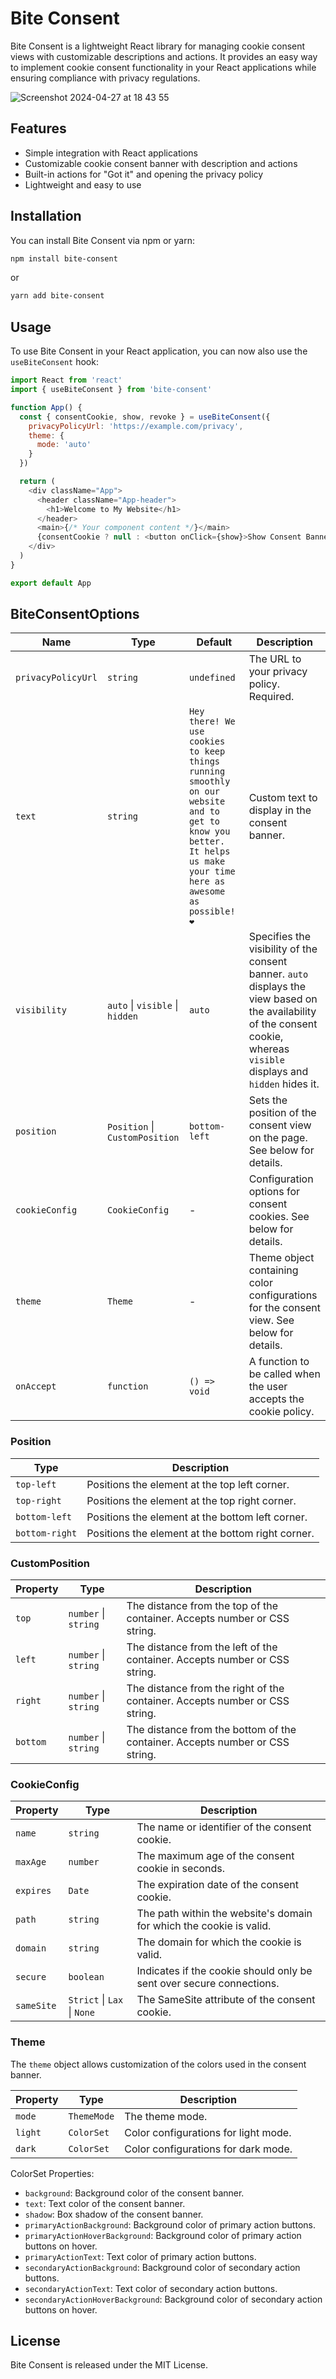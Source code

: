 # Bite Consent

Bite Consent is a lightweight React library for managing cookie consent views with customizable descriptions and actions. It provides an easy way to implement cookie consent functionality in your React applications while ensuring compliance with privacy regulations.

![Screenshot 2024-04-27 at 18 43 55](https://github.com/Seishin/bite-consent/assets/324076/a4df7470-86b4-49a8-89be-73549c410695)

## Features

- Simple integration with React applications
- Customizable cookie consent banner with description and actions
- Built-in actions for "Got it" and opening the privacy policy
- Lightweight and easy to use

## Installation

You can install Bite Consent via npm or yarn:

```bash
npm install bite-consent
```

or

```bash
yarn add bite-consent
```

## Usage

To use Bite Consent in your React application, you can now also use the `useBiteConsent` hook:

```js
import React from 'react'
import { useBiteConsent } from 'bite-consent'

function App() {
  const { consentCookie, show, revoke } = useBiteConsent({
    privacyPolicyUrl: 'https://example.com/privacy',
    theme: {
      mode: 'auto'
    }
  })

  return (
    <div className="App">
      <header className="App-header">
        <h1>Welcome to My Website</h1>
      </header>
      <main>{/* Your component content */}</main>
      {consentCookie ? null : <button onClick={show}>Show Consent Banner</button>}
    </div>
  )
}

export default App
```

## BiteConsentOptions

| Name               | Type                            | Default                                                                                                                                                              | Description                                                                                                                                                                 |
| ------------------ | ------------------------------- | -------------------------------------------------------------------------------------------------------------------------------------------------------------------- | --------------------------------------------------------------------------------------------------------------------------------------------------------------------------- |
| `privacyPolicyUrl` | `string`                        | `undefined`                                                                                                                                                          | The URL to your privacy policy. Required.                                                                                                                                   |
| `text`             | `string`                        | `Hey there! We use cookies to keep things running smoothly on our website and to get to know you better. It helps us make your time here as awesome as possible! ❤️` | Custom text to display in the consent banner.                                                                                                                               |
| `visibility`       | `auto` \| `visible` \| `hidden` | `auto`                                                                                                                                                               | Specifies the visibility of the consent banner. `auto` displays the view based on the availability of the consent cookie, whereas `visible` displays and `hidden` hides it. |
| `position`         | `Position` \| `CustomPosition`  | `bottom-left`                                                                                                                                                        | Sets the position of the consent view on the page. See below for details.                                                                                                   |
| `cookieConfig`     | `CookieConfig`                  | -                                                                                                                                                                    | Configuration options for consent cookies. See below for details.                                                                                                           |
| `theme`            | `Theme`                         | -                                                                                                                                                                    | Theme object containing color configurations for the consent view. See below for details.                                                                                   |
| `onAccept`         | `function`                      | `() => void`                                                                                                                                                         | A function to be called when the user accepts the cookie policy.                                                                                                            |

### Position

| Type           | Description                                       |
| -------------- | ------------------------------------------------- |
| `top-left`     | Positions the element at the top left corner.     |
| `top-right`    | Positions the element at the top right corner.    |
| `bottom-left`  | Positions the element at the bottom left corner.  |
| `bottom-right` | Positions the element at the bottom right corner. |

### CustomPosition

| Property | Type                 | Description                                                                  |
| -------- | -------------------- | ---------------------------------------------------------------------------- |
| `top`    | `number` \| `string` | The distance from the top of the container. Accepts number or CSS string.    |
| `left`   | `number` \| `string` | The distance from the left of the container. Accepts number or CSS string.   |
| `right`  | `number` \| `string` | The distance from the right of the container. Accepts number or CSS string.  |
| `bottom` | `number` \| `string` | The distance from the bottom of the container. Accepts number or CSS string. |

### CookieConfig

| Property   | Type                        | Description                                                          |
| ---------- | --------------------------- | -------------------------------------------------------------------- |
| `name`     | `string`                    | The name or identifier of the consent cookie.                        |
| `maxAge`   | `number`                    | The maximum age of the consent cookie in seconds.                    |
| `expires`  | `Date`                      | The expiration date of the consent cookie.                           |
| `path`     | `string`                    | The path within the website's domain for which the cookie is valid.  |
| `domain`   | `string`                    | The domain for which the cookie is valid.                            |
| `secure`   | `boolean`                   | Indicates if the cookie should only be sent over secure connections. |
| `sameSite` | `Strict` \| `Lax` \| `None` | The SameSite attribute of the consent cookie.                        |

### Theme

The `theme` object allows customization of the colors used in the consent banner.

| Property | Type        | Description                          |
| -------- | ----------- | ------------------------------------ |
| `mode`   | `ThemeMode` | The theme mode.                      |
| `light`  | `ColorSet`  | Color configurations for light mode. |
| `dark`   | `ColorSet`  | Color configurations for dark mode.  |

ColorSet Properties:

- `background`: Background color of the consent banner.
- `text`: Text color of the consent banner.
- `shadow`: Box shadow of the consent banner.
- `primaryActionBackground`: Background color of primary action buttons.
- `primaryActionHoverBackground`: Background color of primary action buttons on hover.
- `primaryActionText`: Text color of primary action buttons.
- `secondaryActionBackground`: Background color of secondary action buttons.
- `secondaryActionText`: Text color of secondary action buttons.
- `secondaryActionHoverBackground`: Background color of secondary action buttons on hover.

## License

Bite Consent is released under the MIT License.
